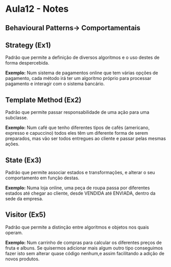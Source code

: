 # Aula12 - Notes

## Behavioural Patterns-> Comportamentais

## Strategy (Ex1)
Padrão que permite a definição de diversos algoritmos e o uso destes de forma despercebida.

**Exemplo:** Num sistema de pagamentos online que tem várias opções de pagamento, cada método irá ter um algoritmo próprio para processar pagamento e interagir com o sistema bancário.


## Template Method (Ex2)
Padrão que permite passar responsabilidade de uma ação para uma subclasse.


**Exemplo:** Num café que tenho diferentes tipos de cafés (americano, expresso e capuccino) todos eles têm um diferente forma de serem preparados, mas vão ser todos entregues ao cliente e passar pelas mesmas ações.


## State (Ex3)
Padrão que permite associar estados e transformações, e alterar o seu comportamento em função destas.


**Exemplo:** Numa loja online, uma peça de roupa passa por diferentes estados até chegar ao cliente, desde VENDIDA até ENVIADA, dentro da sede da empresa.


## Visitor (Ex5)
Padrão que permite a distinção entre algoritmos e objetos nos quais operam.


**Exemplo:** Num carrinho de compras para calcular os diferentes preços de fruta e albuns. Se quisermos adicionar mais algum outro tipo conseguimos fazer isto sem alterar quase código nenhum,e assim facilitando a adição de novos produtos.